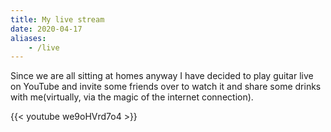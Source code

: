```yaml
---
title: My live stream
date: 2020-04-17
aliases:
    - /live
---
```


Since we are all sitting at homes anyway I have decided to play guitar live on YouTube and invite some friends over to watch it and share some drinks with me(virtually, via the magic of the internet connection).

{{< youtube we9oHVrd7o4 >}}
